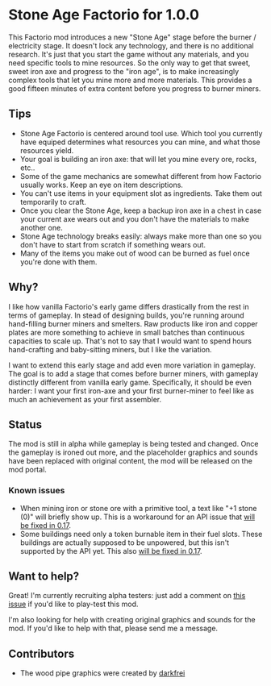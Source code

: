 # Stone Age Factorio for 1.0.0

This Factorio mod introduces a new "Stone Age" stage before the burner / electricity stage. It doesn't lock any technology, and there is no additional research. It's just that you start the game without any materials, and you need specific tools to mine resources. So the only way to get that sweet, sweet iron axe and progress to the "iron age", is to make increasingly complex tools that let you mine more and more materials. This provides a good fifteen minutes of extra content before you progress to burner miners.

## Tips
* Stone Age Factorio is centered around tool use. Which tool you currently have equiped determines what resources you can mine, and what those resources yield.
* Your goal is building an iron axe: that will let you mine every ore, rocks, etc..
* Some of the game mechanics are somewhat different from how Factorio usually works. Keep an eye on item descriptions.
* You can't use items in your equipment slot as ingredients. Take them out temporarily to craft.
* Once you clear the Stone Age, keep a backup iron axe in a chest in case your current axe wears out and you don't have the materials to make another one.
* Stone Age technology breaks easily: always make more than one so you don't have to start from scratch if something wears out.
* Many of the items you make out of wood can be burned as fuel once you're done with them.

## Why?
I like how vanilla Factorio's early game differs drastically from the rest in terms of gameplay. In stead of designing builds, you're running around hand-filling burner miners and smelters. Raw products like iron and copper plates are more something to achieve in small batches than continuous capacities to scale up. That's not to say that I would want to spend hours hand-crafting and baby-sitting miners, but I like the variation.

I want to extend this early stage and add even more variation in gameplay. The goal is to add a stage that comes before burner miners, with gameplay distinctly different from vanilla early game. Specifically, it should be even harder: I want your first iron-axe and your first burner-miner to feel like as much an achievement as your first assembler.

## Status
The mod is still in alpha while gameplay is being tested and changed. Once the gameplay is  ironed out more, and the placeholder graphics and sounds have been replaced with original  content, the mod will be released on the mod portal.

### Known issues
* When mining iron or stone ore with a primitive tool, a text like "+1 stone (0)" will briefly show up. This is a workaround for an API issue that [will be fixed in 0.17](https://forums.factorio.com/viewtopic.php?f=25&t=62285).
* Some buildings need only a token burnable item in their fuel slots. These buildings are actually supposed to be unpowered, but this isn't supported by the API yet. This also [will be fixed in 0.17](https://forums.factorio.com/viewtopic.php?f=34&t=61239).

## Want to help?
Great! I'm currently recruiting alpha testers: just add a comment on [this issue](https://github.com/StoneAgeFactorio/StoneAgeFactorio/issues/4) if you'd like to play-test this mod.

I'm also looking for help with creating original graphics and sounds for the mod. If you'd like to help with that, please send me a message.

## Contributors

* The wood pipe graphics were created by [darkfrei](https://forums.factorio.com/viewtopic.php?f=15&t=51567&p=382776)
